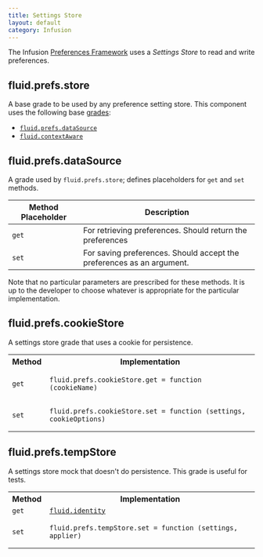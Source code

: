 ```yaml
---
title: Settings Store
layout: default
category: Infusion
---
```


The Infusion [Preferences Framework](PreferencesFramework.md) uses a _Settings Store_ to read and
write preferences.

## fluid.prefs.store ##

A base grade to be used by any preference setting store.
This component uses the following base [grades](ComponentGrades.md):

* [`fluid.prefs.dataSource`](#fluid-prefs-datasource)
* [`fluid.contextAware`](ContextAwareness.md)


## fluid.prefs.dataSource ##

A grade used by `fluid.prefs.store`; defines placeholders for `get` and `set` methods.

Method Placeholder  | Description
------------------- | -----------
`get`  | For retrieving preferences. Should return the preferences
`set`  | For saving preferences. Should accept the preferences as an argument.

Note that no particular parameters are prescribed for these methods. It is up to the developer
to choose whatever is appropriate for the particular implementation.

## fluid.prefs.cookieStore ##

A settings store grade that uses a cookie for persistence.

<table>
    <tbody>
        <tr>
            <th>Method</th><th>Implementation</th>
        </tr>
        <tr>
            <td><code>get</code></td>
            <td><pre><code>fluid.prefs.cookieStore.get = function (cookieName)</code></pre></td>
        </tr>
        <tr>
            <td><code>set</code></td>
            <td><pre><code>fluid.prefs.cookieStore.set = function (settings, cookieOptions)</code></pre></td>
        </tr>
    </tbody>
</table>

## fluid.prefs.tempStore ##

A settings store mock that doesn't do persistence. This grade is useful for tests.

<table>
    <tbody>
        <tr>
            <th>Method</th><th>Implementation</th>
        </tr>
        <tr>
            <td><code>get</code></td>
            <td><code><a href="CoreAPI.md#fluid-identity-arg-">fluid.identity</a></code></td>
        </tr>
        <tr>
            <td><code>set</code></td>
            <td><pre><code>fluid.prefs.tempStore.set = function (settings, applier)</code></pre></td>
        </tr>
    </tbody>
</table>

